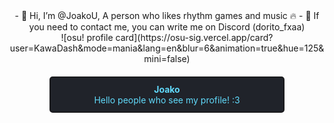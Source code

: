 <div align="center">
- 👋 Hi, I’m @JoakoU, A person who likes rhythm games and music 🔥
- 📩 If you need to contact me, you can write me on Discord (dorito_fxaa)

<div align="center">
![osu! profile card](https://osu-sig.vercel.app/card?user=KawaDash&mode=mania&lang=en&blur=6&animation=true&hue=125&mini=false)

</div>

<div align="center" style="border: 2px solid #1a1a1d; background-color: #20232a; color: #61dafb; padding: 10px; border-radius: 5px; width: 70%; margin-top: 20px;">
    <strong>Joako</strong><br>
    Hello people who see my profile! :3
</div>

